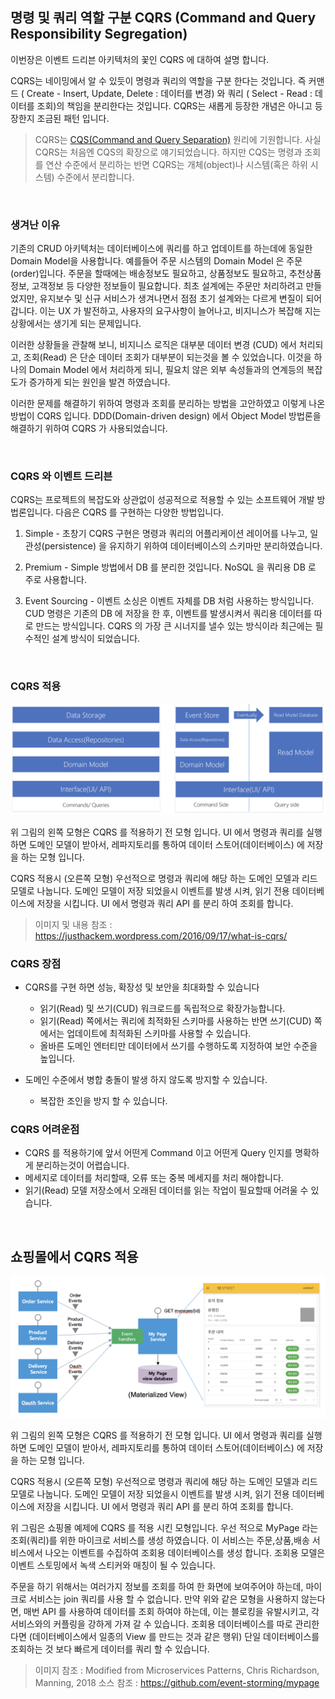 ## 명령 및 쿼리 역할 구분 CQRS (Command and Query Responsibility Segregation)

이번장은 이벤트 드리븐 아키텍처의 꽃인 CQRS 에 대하여 설명 합니다. 

CQRS는 네이밍에서 알 수 있듯이 명령과 쿼리의 역할을 구분 한다는 것입니다. 즉 커맨드 ( Create - Insert, Update, Delete : 데이터를 변경) 와 쿼리 ( Select - Read : 데이터를 조회)의 책임을 분리한다는 것입니다. CQRS는 새롭게 등장한 개념은 아니고 등장한지 조금된 패턴 입니다.  

> CQRS는 [CQS(Command and Query Separation)](https://en.wikipedia.org/wiki/Command%E2%80%93query_separation) 원리에 기원합니다. 사실 CQRS는 처음엔 CQS의 확장으로 얘기되었습니다. 하지만 CQS는 명령과 조회를 연산 수준에서 분리하는 반면 CQRS는 개체(object)나 시스템(혹은 하위 시스템) 수준에서 분리합니다.  

<br/>

### 생겨난 이유
기존의 CRUD 아키텍처는 데이터베이스에 쿼리를 하고 업데이트를 하는데에 동일한 Domain Model을 사용합니다. 예를들어 주문 시스템의 Domain Model 은 주문(order)입니다. 주문을 할때에는 배송정보도 필요하고, 상품정보도 필요하고, 추천상품 정보, 고객정보 등 다양한 정보들이 필요합니다. 최초 설계에는 주문만 처리하려고 만들었지만, 유지보수 및 신규 서비스가 생겨나면서 점점 초기 설계와는 다르게 변질이 되어갑니다. 이는 UX 가 발전하고, 사용자의 요구사항이 늘어나고, 비지니스가 복잡해 지는 상황에서는 생기게 되는 문제입니다.  

이러한 상황들을 관찰해 보니, 비지니스 로직은 대부분 데이터 변경 (CUD) 에서 처리되고, 조회(Read) 은 단순 데이터 조회가 대부분이 되는것을 볼 수 있었습니다. 이것을 하나의 Domain Model 에서 처리하게 되니, 필요치 않은 외부 속성들과의 연계등의 복잡도가 증가하게 되는 원인을 발견 하였습니다.  

이러한 문제를 해결하기 위하여 명령과 조회를 분리하는 방법을 고안하였고 이렇게 나온 방법이 CQRS 입니다. DDD(Domain-driven design) 에서 Object Model 방법론을 해결하기 위하여 CQRS 가 사용되었습니다.  

<br/>

### CQRS 와 이벤트 드리븐
CQRS는 프로젝트의 복잡도와 상관없이 성공적으로 적용할 수 있는 소프트웨어 개발 방법론입니다. 다음은 CQRS 를 구현하는 다양한 방법입니다.  

1. Simple - 초창기 CQRS 구현은 명령과 쿼리의 어플리케이션 레이어를 나누고, 일관성(persistence) 을 유지하기 위하여 데이터베이스의 스키마만 분리하였습니다. 

2. Premium - Simple 방법에서 DB 를 분리한 것입니다. NoSQL 을 쿼리용 DB 로 주로 사용합니다.  

3. Event Sourcing - 이벤트 소싱은 이벤트 자체를 DB 처럼 사용하는 방식입니다. CUD 명령은 기존의 DB 에 저장을 한 후, 이벤트를 발생시켜서 쿼리용 데이터를 따로 만드는 방식입니다. CQRS 의 가장 큰 시너지를 낼수 있는 방식이라 최근에는 필수적인 설계 방식이 되었습니다.


<br/>

### CQRS 적용

![](/img/03_Bizdevops/05/05/cqrs01.png)

위 그림의 왼쪽 모형은 CQRS 를 적용하기 전 모형 입니다. UI 에서 명령과 쿼리를 실행하면 도메인 모델이 받아서, 레파지토리를 통하여 데이터 스토어(데이터베이스) 에 저장을 하는 모형 입니다. 

CQRS 적용시 (오른쪽 모형) 우선적으로 명령과 쿼리에 해당 하는 도메인 모델과 리드 모델로 나눕니다. 도메인 모델이 저장 되었을시 이벤트를 발생 시켜, 읽기 전용 데이터베이스에 저장을 시킵니다. UI 에서 명령과 쿼리 API 를 분리 하여 조회를 합니다.

> 이미지 및 내용 참조 : https://justhackem.wordpress.com/2016/09/17/what-is-cqrs/


### CQRS 장점
* CQRS를 구현 하면 성능, 확장성 및 보안을 최대화할 수 있습니다
	
	- 읽기(Read) 및 쓰기(CUD) 워크로드를 독립적으로 확장가능합니다. 
	- 읽기(Read) 쪽에서는 쿼리에 최적화된 스키마를 사용하는 반면 쓰기(CUD) 쪽에서는 업데이트에 최적화된 스키마를 사용할 수 있습니다.
	- 올바른 도메인 엔터티만 데이터에서 쓰기를 수행하도록 지정하여 보안 수준을 높입니다.

* 도메인 수준에서 병합 충돌이 발생 하지 않도록 방지할 수 있습니다.
	- 복잡한 조인을 방지 할 수 있습니다.


### CQRS 어려운점

* CQRS 를 적용하기에 앞서 어떤게 Command 이고 어떤게 Query 인지를 명확하게 분리하는것이 어렵습니다. 
* 메세지로 데이터를 처리할때, 오류 또는 중복 메세지를 처리 해야합니다. 
* 읽기(Read) 모델 저장소에서 오래된 데이터를 읽는 작업이 필요할때 어려울 수 있습니다.

<br/>

## 쇼핑몰에서 CQRS 적용 

![](/img/03_Bizdevops/05/05/cqrs02.png)

위 그림의 왼쪽 모형은 CQRS 를 적용하기 전 모형 입니다. UI 에서 명령과 쿼리를 실행하면 도메인 모델이 받아서, 레파지토리를 통하여 데이터 스토어(데이터베이스) 에 저장을 하는 모형 입니다. 

CQRS 적용시 (오른쪽 모형) 우선적으로 명령과 쿼리에 해당 하는 도메인 모델과 리드 모델로 나눕니다. 도메인 모델이 저장 되었을시 이벤트를 발생 시켜, 읽기 전용 데이터베이스에 저장을 시킵니다. UI 에서 명령과 쿼리 API 를 분리 하여 조회를 합니다.

위 그림은 쇼핑몰 예제에 CQRS 를 적용 시킨 모형입니다. 우선 적으로 MyPage 라는 조회(쿼리)를 위한 마이크로 서비스를 생성 하였습니다. 이 서비스는 주문,상품,배송 서비스에서 나오는 이벤트를 수집하여 조회용 데이터베이스를 생성 합니다. 조회용 모델은 이벤트 스토밍에서 녹색 스티커와 매칭이 될 수 있습니다. 

주문을 하기 위해서는 여러가지 정보를 조회를 하여 한 화면에 보여주어야 하는데, 마이크로 서비스는 join 쿼리를 사용 할 수 없습니다. 만약 위와 같은 모형을 사용하지 않는다면, 매번 API 를 사용하여 데이터를 조회 하여야 하는데, 이는 블로킹을 유발시키고, 각 서비스와의 커플링을 강하게 가져 갈 수 있습니다. 조회용 데이터베이스를 따로 관리한다면 (데이터베이스에서 일종의 View 를 만드는 것과 같은 행위) 단일 데이터베이스를 조회하는 것 보다 빠르게 데이터를 쿼리 할 수 있습니다. 

> 이미지 참조 : Modified from Microservices Patterns, Chris Richardson, Manning, 2018
> 소스 참조 : https://github.com/event-storming/mypage

<br/>

